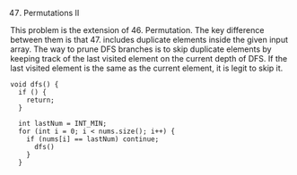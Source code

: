 47. Permutations II

This problem is the extension of 46. Permutation. The key difference between them is that 47. includes duplicate elements inside the given input array. 
The way to prune DFS branches is to skip duplicate elements by keeping track of the last visited element on the current depth of DFS. If the last visited
element is the same as the current element, it is legit to skip it.

```
void dfs() {
  if () {
    return;
  }
  
  int lastNum = INT_MIN;
  for (int i = 0; i < nums.size(); i++) {
    if (nums[i] == lastNum) continue;
      dfs()
    }
  }
```
